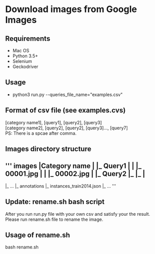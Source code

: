 # Download images from Google Images

## Requirements

- Mac OS
- Python 3.5+ 
- Selenium
- Geckodriver

## Usage
- python3 run.py --queries_file_name="examples.csv"

## Format of csv file (see examples.cvs)
[category name1], [query1], [query2], [query3]  
[category name2], [query2], [query2], [query3]..., [query7]  
PS: There is a spcae after comma.

## Images directory structure

'''
images
|Category name
|  |_ Query1
|  |    |_ 00001.jpg
|  |    |_ 00002.jpg
|  |_ Query2
|_ |_   |
- 
|_ ...
|_ annotations
   |_ instances_train2014.json
   |_ ...
'''

## Update: rename.sh bash script
After you run run.py file with your own csv and satisfy your the result. Please run rename.sh file to rename the image.

## Usage of rename.sh
bash rename.sh


